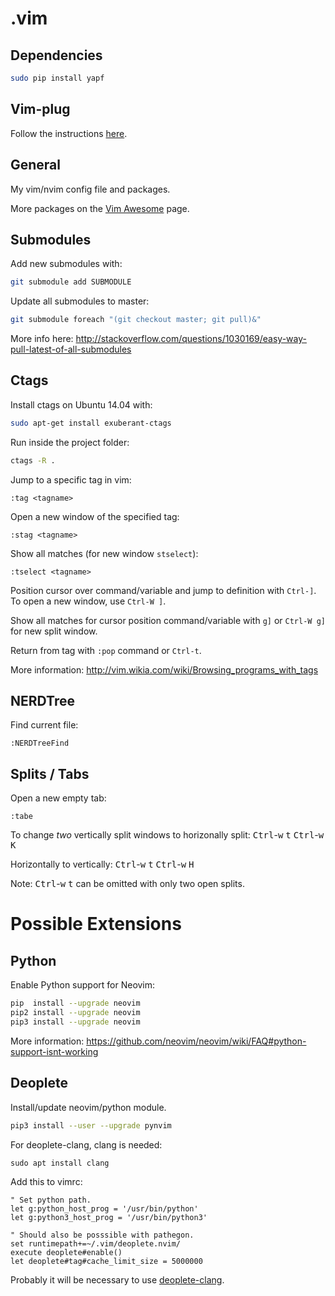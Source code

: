 # .vim #

## Dependencies ##

```bash
sudo pip install yapf
```

## Vim-plug ##

Follow the instructions [here](https://github.com/junegunn/vim-plug).

## General ##

My vim/nvim config file and packages.

More packages on the [Vim Awesome](http://vimawesome.com/) page.

## Submodules ##

Add new submodules with:
```bash
git submodule add SUBMODULE
```

Update all submodules to master:
```bash
git submodule foreach "(git checkout master; git pull)&"
```

More info here: http://stackoverflow.com/questions/1030169/easy-way-pull-latest-of-all-submodules

## Ctags ##

Install ctags on Ubuntu 14.04 with:
```bash
sudo apt-get install exuberant-ctags
```

Run inside the project folder:
```bash
ctags -R .
```

Jump to a specific tag in vim:
```vim
:tag <tagname>
```

Open a new window of the specified tag:
```vim
:stag <tagname>
```

Show all matches (for new window `stselect`):
```vim
:tselect <tagname>
```

Position cursor over command/variable and jump to definition with `Ctrl-]`. To open a new window, use `Ctrl-W ]`.

Show all matches for cursor position command/variable with `g]` or `Ctrl-W g]` for new split window.

Return from tag with `:pop` command or `Ctrl-t`.

More information:
http://vim.wikia.com/wiki/Browsing_programs_with_tags

## NERDTree ##

Find current file:
```vim
:NERDTreeFind
```

## Splits / Tabs ##
Open a new empty tab:
```vim
:tabe
```

To change *two* vertically split windows to horizonally split:
<kbd>Ctrl</kbd>-<kbd>w</kbd> <kbd>t</kbd> <kbd>Ctrl</kbd>-<kbd>w</kbd> <kbd>K</kbd>

Horizontally to vertically: 
<kbd>Ctrl</kbd>-<kbd>w</kbd> <kbd>t</kbd> <kbd>Ctrl</kbd>-<kbd>w</kbd> <kbd>H</kbd>

Note: <kbd>Ctrl</kbd>-<kbd>w</kbd> <kbd>t</kbd> can be omitted with only two open splits.

# Possible Extensions #

## Python ##

Enable Python support for Neovim:
```bash
pip  install --upgrade neovim
pip2 install --upgrade neovim
pip3 install --upgrade neovim
```

More information: https://github.com/neovim/neovim/wiki/FAQ#python-support-isnt-working

## Deoplete ##

Install/update neovim/python module.

```bash
pip3 install --user --upgrade pynvim
```

For deoplete-clang, clang is needed:

```
sudo apt install clang
```

Add this to vimrc:
```vim
" Set python path.
let g:python_host_prog = '/usr/bin/python'
let g:python3_host_prog = '/usr/bin/python3'

" Should also be posssible with pathegon.
set runtimepath+=~/.vim/deoplete.nvim/
execute deoplete#enable()
let deoplete#tag#cache_limit_size = 5000000
```

Probably it will be necessary to use [deoplete-clang](https://github.com/zchee/deoplete-clang).
